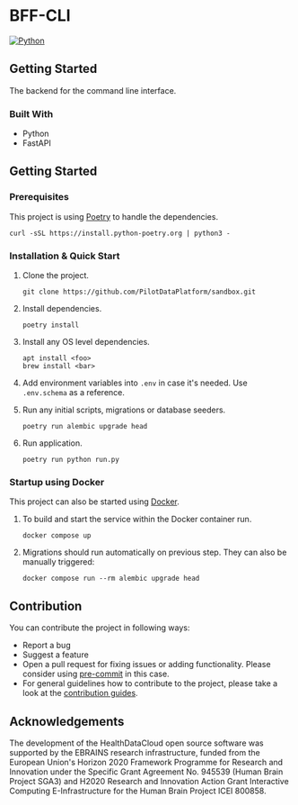 # BFF-CLI

[![Python](https://img.shields.io/badge/python-3.8-brightgreen.svg)](https://www.python.org/)

## Getting Started
The backend for the command line interface.
### Built With
- Python
- FastAPI
## Getting Started

### Prerequisites
This project is using [Poetry](https://python-poetry.org/docs/#installation) to handle the dependencies.

    curl -sSL https://install.python-poetry.org | python3 -

### Installation & Quick Start

1. Clone the project.

       git clone https://github.com/PilotDataPlatform/sandbox.git

2. Install dependencies.

       poetry install

3. Install any OS level dependencies.

       apt install <foo>
       brew install <bar>

5. Add environment variables into `.env` in case it's needed. Use `.env.schema` as a reference.


6. Run any initial scripts, migrations or database seeders.

       poetry run alembic upgrade head

7. Run application.

       poetry run python run.py

### Startup using Docker

This project can also be started using [Docker](https://www.docker.com/get-started/).

1. To build and start the service within the Docker container run.

       docker compose up

2. Migrations should run automatically on previous step. They can also be manually triggered:

       docker compose run --rm alembic upgrade head

## Contribution

You can contribute the project in following ways:

* Report a bug
* Suggest a feature
* Open a pull request for fixing issues or adding functionality. Please consider
  using [pre-commit](https://pre-commit.com) in this case.
* For general guidelines how to contribute to the project, please take a look at the [contribution guides](CONTRIBUTING.md).

## Acknowledgements
The development of the HealthDataCloud open source software was supported by the EBRAINS research infrastructure, funded from the European Union's Horizon 2020 Framework Programme for Research and Innovation under the Specific Grant Agreement No. 945539 (Human Brain Project SGA3) and H2020 Research and Innovation Action Grant Interactive Computing E-Infrastructure for the Human Brain Project ICEI 800858.
